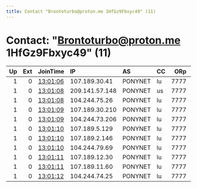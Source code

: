 ```yaml
---
title: Contact "Brontoturbo@proton.me 1HfGz9Fbxyc49" (11)
---
```


# Contact: "Brontoturbo@proton.me 1HfGz9Fbxyc49" (11)

|   Up |   Ext | JoinTime                                                                                              | IP             | AS      | CC   |   ORp |   Dirp | OS    | Version   | Nickname    |   eFamMembers |
|-----:|------:|:------------------------------------------------------------------------------------------------------|:---------------|:--------|:-----|------:|-------:|:------|:----------|:------------|--------------:|
|    1 |     0 | [13:01:06](https://nusenu.github.io/OrNetStats/w/relay/0BA5E2335377CEF6EB9AA6CAAF74E60918039AAE.html) | 107.189.30.41  | PONYNET | lu   |  7777 |      0 | Linux | 0.4.7.12  | BronTORNode |            47 |
|    1 |     0 | [13:01:08](https://nusenu.github.io/OrNetStats/w/relay/45E9E6C316AEDA2C2CCFF1F8E4BCDDA46C63D3C4.html) | 209.141.57.148 | PONYNET | us   |  7777 |      0 | Linux | 0.4.7.12  | BronTORNode |            47 |
|    1 |     0 | [13:01:08](https://nusenu.github.io/OrNetStats/w/relay/DEE13F66BB4B621A2A9D66EBAC91A14E5CF16D8A.html) | 104.244.75.26  | PONYNET | lu   |  7777 |      0 | Linux | 0.4.7.12  | BronTORNode |            47 |
|    1 |     0 | [13:01:09](https://nusenu.github.io/OrNetStats/w/relay/5B9910452C629AC099DFDBE592FBAEAD0A224BA6.html) | 107.189.30.210 | PONYNET | lu   |  7777 |      0 | Linux | 0.4.7.12  | BronTORNode |            47 |
|    1 |     0 | [13:01:09](https://nusenu.github.io/OrNetStats/w/relay/C6B09AF0DACB8DCD4B3863E52FB1CF9AFCE8F9D4.html) | 104.244.73.206 | PONYNET | lu   |  7777 |      0 | Linux | 0.4.7.12  | BronTORNode |             1 |
|    1 |     0 | [13:01:10](https://nusenu.github.io/OrNetStats/w/relay/9192E87B3E29D0943C492D4E0FCE5DE8C95A70A2.html) | 107.189.5.129  | PONYNET | lu   |  7777 |      0 | Linux | 0.4.7.12  | BronTORNode |            47 |
|    1 |     0 | [13:01:10](https://nusenu.github.io/OrNetStats/w/relay/DBF9F406B55D84266233CBE46050FED014FDFAE9.html) | 107.189.2.146  | PONYNET | lu   |  7777 |      0 | Linux | 0.4.7.12  | BronTORNode |            47 |
|    1 |     0 | [13:01:10](https://nusenu.github.io/OrNetStats/w/relay/FD89F1539F88A4D63B6206ED0F5890A285CDC8DA.html) | 104.244.79.69  | PONYNET | lu   |  7777 |      0 | Linux | 0.4.7.12  | BronTORNode |            47 |
|    1 |     0 | [13:01:11](https://nusenu.github.io/OrNetStats/w/relay/041B34B4CEADAD3A2ABDFE9F4012321D3DBC2EA4.html) | 107.189.12.30  | PONYNET | lu   |  7777 |      0 | Linux | 0.4.7.12  | BronTORNode |            47 |
|    1 |     0 | [13:01:11](https://nusenu.github.io/OrNetStats/w/relay/DFF749A77FF93095AA220ADE51ED3CBCF1CC6ECF.html) | 107.189.11.60  | PONYNET | lu   |  7777 |      0 | Linux | 0.4.7.12  | BronTORNode |            47 |
|    1 |     0 | [13:01:12](https://nusenu.github.io/OrNetStats/w/relay/1BC52986F72D9F1D663CD8B2437E17D30643FD81.html) | 104.244.74.25  | PONYNET | lu   |  7777 |      0 | Linux | 0.4.7.12  | BronTORNode |            47 |
